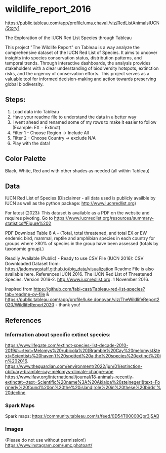 # wildlife_report_2016
https://public.tableau.com/app/profile/uma.chavali/viz/RedListAnimalsIUCN/Story1

The Exploration of the IUCN Red List Species through Tableau 

This project "The Wildlife Report" on Tableau is a way analyze the comprehensive dataset of the IUCN Red List of Species. It aims to uncover insights into species conservation status, distribution patterns, and temporal trends. Through interactive dashboards, the analysis provides stakeholders with a clear understanding of biodiversity hotspots, extinction risks, and the urgency of conservation efforts. This project serves as a valuable tool for informed decision-making and action towards preserving global biodiversity.

## Steps:
1. Load data into Tableau 
2. Have your readme file to understand the data in a better way
3. I went ahead and renamed some of my rows to make it easier to follow (Example: EX = Extinct)
4. Filter 1 - Choose Region → Include All
5. Filter 2 - Choose Country → exclude N/A
6. Play with the data!

## Color Palette
Black, White, Red and with other shades as needed (all within Tableau)

## Data
IUCN Red List of Species 
(Disclaimer - all data used is publicly availble by IUCN as well as the python package: http://www.iucnredlist.org)

For latest (2023):
This dataset is available as a PDF on the website and requires pivoting.
Go to https://www.iucnredlist.org/resources/summary-statistics#Figure%202

PDF Download Table 8 A - (Total, total threatened, and total EX or EW endemic bird, mammal, reptile and amphibian species in each country for groups where >80% of species in the group have been assessed (totals by taxonomic group).)

Readily Available (Public) - Ready to use CSV File (IUCN 2016):
CSV Downloaded Dataset from: https://jadonwagstaff.github.io/big_data/visualization 
Readme File is also available here.
References
IUCN 2016. The IUCN Red List of Threatened Species. Version 2016-2. http://www.iucnredlist.org. 1 November 2016.

Inspired from https://github.com/fabi-cast/Tableau-red-list-species?tab=readme-ov-file & https://public.tableau.com/app/profile/luke.donovan/viz/TheWildlifeReport2020/WildlifeReport2020 - thank you!

## References
### Information about specific extinct species: 
https://www.lifegate.com/extinct-species-list-decade-2010-2019#:~:text=Melomys%20rubicola%20(Bramble%20Cay%20melomys)&text=Scientists%20haven't%20spotted%20a,the%20species%20extinct%20in%202016.
https://www.theguardian.com/environment/2022/jun/01/extinction-obituary-bramble-cay-melomys-climate-change-aoe
https://www.ifaw.org/international/journal/18-animals-recently-extinct#:~:text=Scientific%20name%3A%20Akialoa%20stejnegeri&text=Formerly%20found%20on%20the%20island,role%20in%20these%20birds'%20decline.

### Spark Maps
Spark maps: https://community.tableau.com/s/feed/0D54T00000Qpr3jSAB

### Images
(Please do not use without permission!)
https://www.instagram.com/umc.photoart/

